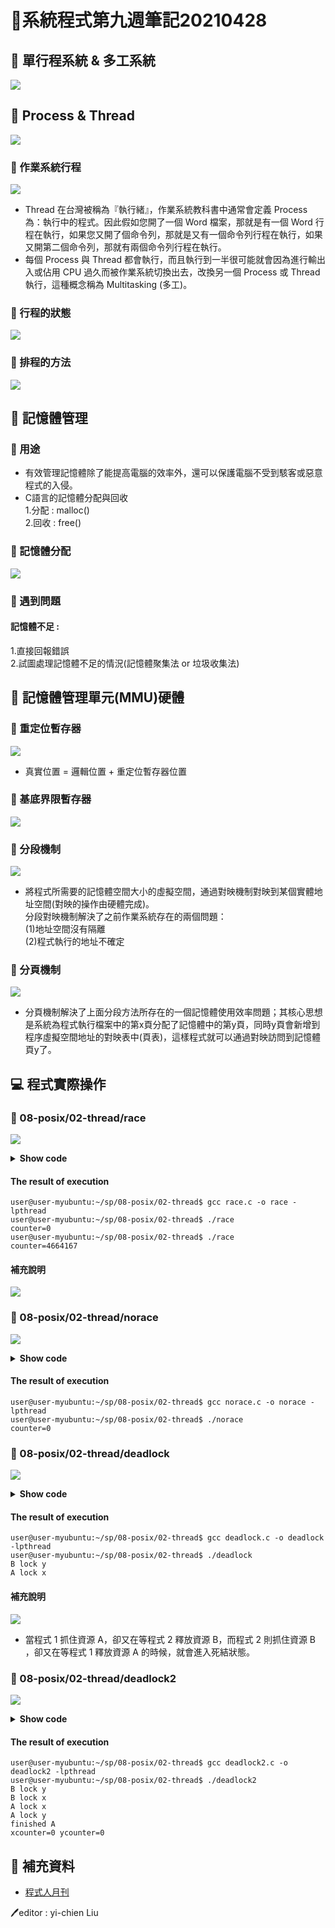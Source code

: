 # 📝系統程式第九週筆記20210428
## 📖 單行程系統 & 多工系統
![](pic/系統比較.jpg)

## 📖 Process & Thread
![](pic/process&thread.jpg)
### 🔖 作業系統行程
![](pic/作業系統切換行程.jpg)
* Thread 在台灣被稱為『執行緒』，作業系統教科書中通常會定義 Process 為：執行中的程式。因此假如您開了一個 Word 檔案，那就是有一個 Word 行程在執行，如果您又開了個命令列，那就是又有一個命令列行程在執行，如果又開第二個命令列，那就有兩個命令列行程在執行。
* 每個 Process 與 Thread 都會執行，而且執行到一半很可能就會因為進行輸出入或佔用 CPU 過久而被作業系統切換出去，改換另一個 Process 或 Thread 執行，這種概念稱為 Multitasking (多工)。
### 🔖 行程的狀態
![](pic/行程狀態圖.jpg)
### 🔖 排程的方法
![](pic/排程方法.jpg)

## 📖 記憶體管理
### 🔖 用途
* 有效管理記憶體除了能提高電腦的效率外，還可以保護電腦不受到駭客或惡意程式的入侵。
* C語言的記憶體分配與回收<br>
1.分配 : malloc()<br>
2.回收 : free()<br>
### 🔖 記憶體分配
![](pic/記憶體分配.jpg)
### 🔖 遇到問題
#### 記憶體不足 : <br>
1.直接回報錯誤 <br>
2.試圖處理記憶體不足的情況(記憶體聚集法 or 垃圾收集法)

## 📖 記憶體管理單元(MMU)硬體
### 🔖 重定位暫存器
![](pic/重定位暫存器.jpg)
* 真實位置 = 邏輯位置 + 重定位暫存器位置
### 🔖 基底界限暫存器
![](pic/基底界限暫存器.jpg)
### 🔖 分段機制
![](pic/分段機制.jpg)
* 將程式所需要的記憶體空間大小的虛擬空間，通過對映機制對映到某個實體地址空間(對映的操作由硬體完成)。<br>
分段對映機制解決了之前作業系統存在的兩個問題：<br>
(1)地址空間沒有隔離<br>
(2)程式執行的地址不確定
### 🔖 分頁機制
![](pic/分頁機制.jpg)
* 分頁機制解決了上面分段方法所存在的一個記憶體使用效率問題；其核心思想是系統為程式執行檔案中的第x頁分配了記憶體中的第y頁，同時y頁會新增到程序虛擬空間地址的對映表中(頁表)，這樣程式就可以通過對映訪問到記憶體頁y了。

## 💻 程式實際操作
### 🔗 08-posix/02-thread/race
![](pic/race.JPG)
<details>
  <summary><b>Show code</b></summary>

  ```
#include <stdio.h>
#include <pthread.h>

#define LOOPS 100000000
int counter = 0;

void *inc()
{
  for (int i=0; i<LOOPS; i++) {
    counter = counter + 1;
  }
  return NULL;
}

void *dec()
{
  for (int i=0; i<LOOPS; i++) {
    counter = counter - 1;
  }
  return NULL;
}


int main() 
{
  pthread_t thread1, thread2;

  pthread_create(&thread1, NULL, inc, NULL);
  pthread_create(&thread2, NULL, dec, NULL);

  pthread_join( thread1, NULL);
  pthread_join( thread2, NULL);
  printf("counter=%d\n", counter);
}
  ```
</details>

#### The result of execution
```
user@user-myubuntu:~/sp/08-posix/02-thread$ gcc race.c -o race -lpthread
user@user-myubuntu:~/sp/08-posix/02-thread$ ./race
counter=0
user@user-myubuntu:~/sp/08-posix/02-thread$ ./race
counter=4664167
```
#### 補充說明
![](pic/raceps.JPG)

### 🔗 08-posix/02-thread/norace
![](pic/norace.JPG)
<details>
  <summary><b>Show code</b></summary>

  ```
#include <stdio.h>
#include <pthread.h>

pthread_mutex_t mutex1 = PTHREAD_MUTEX_INITIALIZER;
#define LOOPS 100000
int counter = 0;

void *inc()
{
  for (int i=0; i<LOOPS; i++) {
    pthread_mutex_lock( &mutex1 );
    counter = counter + 1;
    pthread_mutex_unlock( &mutex1 );
  }
  return NULL;
}

void *dec()
{
  for (int i=0; i<LOOPS; i++) {
    pthread_mutex_lock( &mutex1 );
    counter = counter - 1;
    pthread_mutex_unlock( &mutex1 );
  }
  return NULL;
}


int main() 
{
	pthread_t thread1, thread2;

	pthread_create(&thread1, NULL, inc, NULL);
  pthread_create(&thread2, NULL, dec, NULL);

  pthread_join( thread1, NULL);
  pthread_join( thread2, NULL);
  printf("counter=%d\n", counter);
}
  ```
</details>

#### The result of execution
```
user@user-myubuntu:~/sp/08-posix/02-thread$ gcc norace.c -o norace -lpthread
user@user-myubuntu:~/sp/08-posix/02-thread$ ./norace 
counter=0
```

### 🔗 08-posix/02-thread/deadlock
![](pic/deadlock.JPG)
<details>
  <summary><b>Show code</b></summary>

  ```
#include <pthread.h>
#include <stdio.h>
#include <unistd.h>

pthread_mutex_t x;
pthread_mutex_t y;

void *A(); 
void *B(); 

int main(int argc, char *argv[])
{
    pthread_t threadA, threadB;
    pthread_attr_t attr;

    pthread_attr_init(&attr);
    pthread_mutex_init(&x, NULL);
    pthread_mutex_init(&y, NULL);

    pthread_create(&threadA, &attr, A, NULL);
    pthread_create(&threadB, &attr, B, NULL);

    pthread_join(threadA, NULL);
    pthread_join(threadB, NULL);

    pthread_mutex_destroy(&x);
    pthread_mutex_destroy(&y);
}

void *A() 
{
    pthread_mutex_lock(&x);
    printf("A lock x\n");

    sleep(1);
    pthread_mutex_lock(&y);
    printf("A lock y\n");

    pthread_mutex_unlock(&y); 
    pthread_mutex_unlock(&x); 

    printf("finished A\n");

    pthread_exit(0);
}

void *B()
{
    
    pthread_mutex_lock(&y);
    printf("B lock y\n");
    sleep(1);
    pthread_mutex_lock(&x);
    printf("B lock x\n");
    pthread_mutex_unlock(&x);
    pthread_mutex_unlock(&y);

    pthread_exit(0);
}
  ```
</details>

#### The result of execution
```
user@user-myubuntu:~/sp/08-posix/02-thread$ gcc deadlock.c -o deadlock -lpthread
user@user-myubuntu:~/sp/08-posix/02-thread$ ./deadlock 
B lock y
A lock x
```
#### 補充說明
![](pic/deadlockps.jpg)
* 當程式 1 抓住資源 A，卻又在等程式 2 釋放資源 B，而程式 2 則抓住資源 B ，卻又在等程式 1 釋放資源 A 的時候，就會進入死結狀態。

### 🔗 08-posix/02-thread/deadlock2
![](pic/deadlock2.JPG)
<details>
  <summary><b>Show code</b></summary>

  ```
#include <pthread.h>
#include <stdio.h>
#include <unistd.h>

pthread_mutex_t x;
pthread_mutex_t y;

int xcounter = 0;
int ycounter = 0;

void *A(); 
void *B(); 

int main(int argc, char *argv[])
{
    pthread_t threadA, threadB;
    pthread_attr_t attr;

    pthread_attr_init(&attr);
    pthread_mutex_init(&x, NULL);
    pthread_mutex_init(&y, NULL);

    pthread_create(&threadA, &attr, A, NULL);
    pthread_create(&threadB, &attr, B, NULL);

    pthread_join(threadA, NULL);
    pthread_join(threadB, NULL);

    pthread_mutex_destroy(&x);
    pthread_mutex_destroy(&y);
    printf("xcounter=%d ycounter=%d\n", xcounter, ycounter);
}

void *A() 
{
    pthread_mutex_lock(&x);
    printf("A lock x\n");
    xcounter ++;
    sleep(1);
    pthread_mutex_lock(&y);
    printf("A lock y\n");
    ycounter ++;
    pthread_mutex_unlock(&y); 
    pthread_mutex_unlock(&x); 

    printf("finished A\n");

    pthread_exit(0);
}

void *B()
{
    pthread_mutex_lock(&x);
    pthread_mutex_lock(&y);
    printf("B lock y\n");
    ycounter --;
    sleep(1);

    printf("B lock x\n");
    xcounter --;
    pthread_mutex_unlock(&x);
    pthread_mutex_unlock(&y);

    pthread_exit(0);
}
  ```
</details>

#### The result of execution
```
user@user-myubuntu:~/sp/08-posix/02-thread$ gcc deadlock2.c -o deadlock2 -lpthread
user@user-myubuntu:~/sp/08-posix/02-thread$ ./deadlock2
B lock y
B lock x
A lock x
A lock y
finished A
xcounter=0 ycounter=0
```

## 📖 補充資料
* [程式人月刊](https://medium.com/%E7%A8%8B%E5%BC%8F%E4%BA%BA%E6%9C%88%E5%88%8A)


🖊️editor : yi-chien Liu
